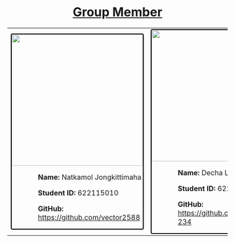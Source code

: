 <table style=" text-align:center; margin-left: auto; margin-right: auto;">
<h1 style="text-align:center"><u>Group Member</u></h1>
<tr>
<td>
<div style="border: 2px solid black; border-radius: 1%;">
<a href="https://github.com/vector2588" target="blank"><img src="https://avatars.githubusercontent.com/u/59726607?v=4" width="300px" height="300px"></a>
<p style="text-align: start; margin-left: 20%;"><b>Name:</b> Natkamol Jongkittimaha</p>	
<p style="text-align: start; margin-left: 20%;"><b>Student ID:</b> 622115010</p>
<p style="text-align: start; margin-left: 20%;"><b>GitHub: </b><a href="https://github.com/vector2588" target="blank">https://github.com/vector2588</a></p>
</div>
</td>
<td>
<div style="border: 2px solid black; border-radius: 1%;">
<a href="https://github.com/blackneko1234" target="blank"><img src="https://avatars.githubusercontent.com/u/59678774?v=4"  width="300px" height="300px"></a>
<p style="text-align: start; margin-left: 20%;"><b>Name:</b> Decha Laowraddecha</p>	
<p style="text-align: start; margin-left: 20%;"><b>Student ID:</b> 622115011</p>
<p style="text-align: start; margin-left: 20%;"><b>GitHub: </b><a href="https://github.com/blackneko1234" target="blank">https://github.com/blackneko1234</a></p>
</div>
</td>
<tr>
</table>
